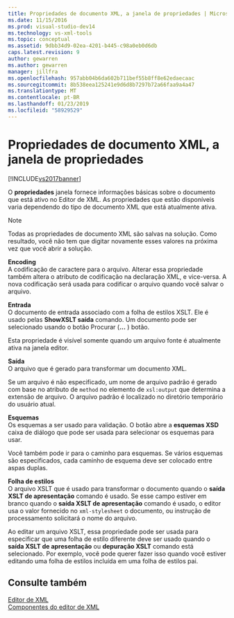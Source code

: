 ```yaml
---
title: Propriedades de documento XML, a janela de propriedades | Microsoft Docs
ms.date: 11/15/2016
ms.prod: visual-studio-dev14
ms.technology: vs-xml-tools
ms.topic: conceptual
ms.assetid: 9dbb34d9-02ea-4201-b445-c98a0eb0d6db
caps.latest.revision: 9
author: gewarren
ms.author: gewarren
manager: jillfra
ms.openlocfilehash: 957abb04b6da602b711bef55b8ff8e62edaecaac
ms.sourcegitcommit: 8b538eea125241e9d6d8b7297b72a66faa9a4a47
ms.translationtype: MT
ms.contentlocale: pt-BR
ms.lasthandoff: 01/23/2019
ms.locfileid: "58929529"
---
```

# <a name="xml-document-properties-properties-window"></a>Propriedades de documento XML, a janela de propriedades
[!INCLUDE[vs2017banner](../includes/vs2017banner.md)]

  
O **propriedades** janela fornece informações básicas sobre o documento que está ativo no Editor de XML. As propriedades que estão disponíveis varia dependendo do tipo de documento XML que está atualmente ativa.  
  
> [!NOTE]
>  Todas as propriedades de documento XML são salvas na solução. Como resultado, você não tem que digitar novamente esses valores na próxima vez que você abrir a solução.  
  
 **Encoding**  
 A codificação de caractere para o arquivo. Alterar essa propriedade também altera o atributo de codificação na declaração XML, e vice-versa. A nova codificação será usada para codificar o arquivo quando você salvar o arquivo.  
  
 **Entrada**  
 O documento de entrada associado com a folha de estilos XSLT. Ele é usado pelas **ShowXSLT saída** comando. Um documento pode ser selecionado usando o botão Procurar (**...** ) botão.  
  
 Esta propriedade é visível somente quando um arquivo fonte é atualmente ativa na janela editor.  
  
 **Saída**  
 O arquivo que é gerado para transformar um documento XML.  
  
 Se um arquivo é não especificado, um nome de arquivo padrão é gerado com base no atributo de `method` no elemento de `xsl:output` que determina a extensão de arquivo. O arquivo padrão é localizado no diretório temporário do usuário atual.  
  
 **Esquemas**  
 Os esquemas a ser usado para validação. O botão abre a **esquemas XSD** caixa de diálogo que pode ser usada para selecionar os esquemas para usar.  
  
 Você também pode ir para o caminho para esquemas. Se vários esquemas são especificados, cada caminho de esquema deve ser colocado entre aspas duplas.  
  
 **Folha de estilos**  
 O arquivo XSLT que é usado para transformar o documento quando o **saída XSLT de apresentação** comando é usado. Se esse campo estiver em branco quando o **saída XSLT de apresentação** comando é usado, o editor usa o valor fornecido no `xml-stylesheet` o documento, ou instrução de processamento solicitará o nome do arquivo.  
  
 Ao editar um arquivo XSLT, essa propriedade pode ser usada para especificar que uma folha de estilo diferente deve ser usado quando o **saída XSLT de apresentação** ou **depuração XSLT** comando está selecionado. Por exemplo, você pode querer fazer isso quando você estiver editando uma folha de estilos incluída em uma folha de estilos pai.  
  
## <a name="see-also"></a>Consulte também  
 [Editor de XML](../xml-tools/xml-editor.md)   
 [Componentes do editor de XML](../xml-tools/xml-editor-components.md)

